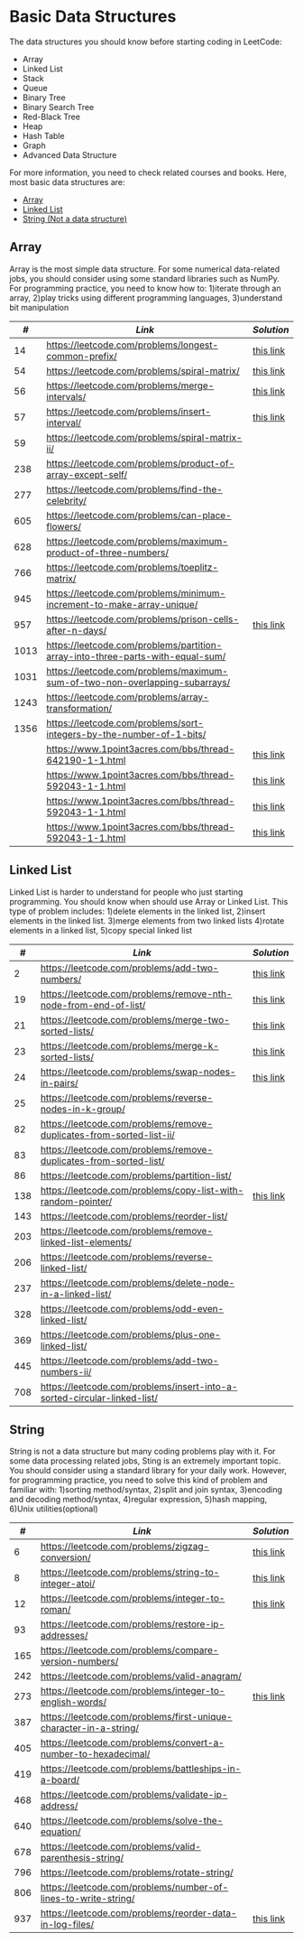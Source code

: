 # Basic Data Structures

The data structures you should know before starting coding in LeetCode:

* Array
* Linked List
* Stack
* Queue
* Binary Tree
* Binary Search Tree
* Red-Black Tree
* Heap
* Hash Table
* Graph
* Advanced Data Structure

For more information, you need to check related courses and books. Here, most basic data structures are:

* [Array](##Array)
* [Linked List](##Linked-List)
* [String (Not a data structure)](##String)

## Array

Array is the most simple data structure. For some numerical data-related jobs, you should consider using some standard libraries such as NumPy. For programming practice, you need to know how to: 1)iterate through an array, 2)play tricks using different programming languages, 3)understand bit manipulation

| *#* | *Link* |*Solution* |
| ---- | --------------------------------- | --------------------------------- |
| 14 | https://leetcode.com/problems/longest-common-prefix/ | [this link](../practice/solution/0014_longest_common_prefix.py) |
| 54 | https://leetcode.com/problems/spiral-matrix/ | [this link](../practice/solution/0054_spiral_matrix.py) |
| 56 | https://leetcode.com/problems/merge-intervals/ | [this link](../practice/solution/0056_merge_intervals.py) |
| 57 | https://leetcode.com/problems/insert-interval/ | [this link](../practice/solution/0057_insert_interval.py) |
| 59 | https://leetcode.com/problems/spiral-matrix-ii/ | |
| 238 | https://leetcode.com/problems/product-of-array-except-self/ | |
| 277 | https://leetcode.com/problems/find-the-celebrity/ | |
| 605 | https://leetcode.com/problems/can-place-flowers/ | |
| 628 | https://leetcode.com/problems/maximum-product-of-three-numbers/ | |
| 766 | https://leetcode.com/problems/toeplitz-matrix/ | |
| 945 | https://leetcode.com/problems/minimum-increment-to-make-array-unique/ | |
| 957 | https://leetcode.com/problems/prison-cells-after-n-days/ | [this link](../practice/solution/0957_prison_cells_after_n_days.py) |
| 1013 | https://leetcode.com/problems/partition-array-into-three-parts-with-equal-sum/ | |
| 1031 | https://leetcode.com/problems/maximum-sum-of-two-non-overlapping-subarrays/ | |
| 1243 | https://leetcode.com/problems/array-transformation/ | |
| 1356 | https://leetcode.com/problems/sort-integers-by-the-number-of-1-bits/ | |
| | https://www.1point3acres.com/bbs/thread-642190-1-1.html | [this link](../practice/tusimple/min_cost_to_racing_track_end.py) |
| | https://www.1point3acres.com/bbs/thread-592043-1-1.html | [this link](../practice/tusimple/subsequence_removal.py) |
| | https://www.1point3acres.com/bbs/thread-592043-1-1.html | [this link](../practice/tusimple/subsequence_removal_ii.py) | 
| | https://www.1point3acres.com/bbs/thread-592043-1-1.html | [this link](../practice/tusimple/subsequence_removal_iii.py) |

## Linked List

Linked List is harder to understand for people who just starting programming. You should know when should use Array or Linked List. This type of problem includes: 1)delete elements in the linked list, 2)insert elements in the linked list. 3)merge elements from two linked lists 4)rotate elements in a linked list, 5)copy special linked list

| *#* | *Link* |*Solution* |
| ---- | --------------------------------- | --------------------------------- |
| 2 | https://leetcode.com/problems/add-two-numbers/ | [this link](../practice/solution/0002_add_two_numbers.py)|
| 19 | https://leetcode.com/problems/remove-nth-node-from-end-of-list/ | [this link](../practice/solution/0019_remove_nth_node_from_end_of_list.py)|
| 21 | https://leetcode.com/problems/merge-two-sorted-lists/ | [this link](../practice/solution/0021_merge_two_sorted_lists.py)|
| 23 | https://leetcode.com/problems/merge-k-sorted-lists/ | [this link](../practice/solution/0023_merge_k_sorted_lists.py)|
| 24 | https://leetcode.com/problems/swap-nodes-in-pairs/ | [this link](../practice/solution/0024_swap_nodes_in_pairs.py)
| 25 | https://leetcode.com/problems/reverse-nodes-in-k-group/ | |
| 82 | https://leetcode.com/problems/remove-duplicates-from-sorted-list-ii/ | |
| 83 | https://leetcode.com/problems/remove-duplicates-from-sorted-list/ | |
| 86 | https://leetcode.com/problems/partition-list/ | |
| 138 | https://leetcode.com/problems/copy-list-with-random-pointer/ | [this link](../practice/solution/0138_copy_list_with_random_pointer.py) |
| 143 | https://leetcode.com/problems/reorder-list/ | |
| 203 | https://leetcode.com/problems/remove-linked-list-elements/ | |
| 206 | https://leetcode.com/problems/reverse-linked-list/ | |
| 237 | https://leetcode.com/problems/delete-node-in-a-linked-list/ | |
| 328 | https://leetcode.com/problems/odd-even-linked-list/ | |
| 369 | https://leetcode.com/problems/plus-one-linked-list/ | |
| 445 | https://leetcode.com/problems/add-two-numbers-ii/ | |
| 708 | https://leetcode.com/problems/insert-into-a-sorted-circular-linked-list/ | |

## String

String is not a data structure but many coding problems play with it. For some data processing related jobs, Sting is an extremely important topic. You should consider using a standard library for your daily work. However, for programming practice, you need to solve this kind of problem and familiar with: 1)sorting method/syntax, 2)split and join syntax, 3)encoding and decoding method/syntax, 4)regular expression, 5)hash mapping, 6)Unix utilities(optional)

| *#* | *Link* |*Solution* |
| ---- | --------------------------------- | --------------------------------- |
| 6 | https://leetcode.com/problems/zigzag-conversion/ | [this link](../practice/solution/0006_zigzag_conversion.py) | 
| 8 | https://leetcode.com/problems/string-to-integer-atoi/ | [this link](../practice/solution/0008_string_to_integer_atoi.py) | 
| 12 | https://leetcode.com/problems/integer-to-roman/ | [this link](../practice/solution/0012_integer_to_roman.py)|
| 93 | https://leetcode.com/problems/restore-ip-addresses/ | |
| 165 | https://leetcode.com/problems/compare-version-numbers/ | |
| 242 | https://leetcode.com/problems/valid-anagram/ | |
| 273 | https://leetcode.com/problems/integer-to-english-words/| [this link](../practice/solution/0273_integer_to_english_words.py)|
| 387 | https://leetcode.com/problems/first-unique-character-in-a-string/ | |
| 405 | https://leetcode.com/problems/convert-a-number-to-hexadecimal/ | |
| 419 | https://leetcode.com/problems/battleships-in-a-board/ | |
| 468 | https://leetcode.com/problems/validate-ip-address/ | |
| 640 | https://leetcode.com/problems/solve-the-equation/ | |
| 678 | https://leetcode.com/problems/valid-parenthesis-string/ | |
| 796 | https://leetcode.com/problems/rotate-string/ | |
| 806 | https://leetcode.com/problems/number-of-lines-to-write-string/ | |
| 937 | https://leetcode.com/problems/reorder-data-in-log-files/ | [this link](../practice/solution/0937_reorder_data_in_log_files.py) |